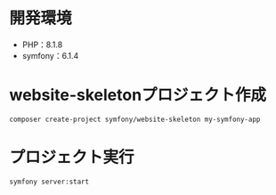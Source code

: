 # 開発環境

- PHP：8.1.8
- symfony：6.1.4

# website-skeletonプロジェクト作成

```
composer create-project symfony/website-skeleton my-symfony-app
```

# プロジェクト実行

```
symfony server:start
```

